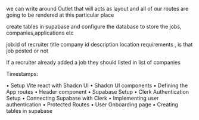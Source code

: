 we can write around Outlet that will acts as layout and all of our routes are going to be rendered at this particular place

create tables in supabase and configure the database to store the jobs, companies,applications etc


job:id of recruiter
title company id description location requirements , is that job posted or not


If a recruiter already added a  job they should listed in list of companies


Timestamps:

• Setup Vite react with Shadcn UI
• Shadcn UI components
• Defining the App routes
• Header component
• Supabase Setup
• Clerk Authentication Setup 
• Connecting Supabase with Clerk
• Implementing user authentication
• Protected Routes
• User Onboarding page
• Creating tables in supabase